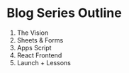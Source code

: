 # Blog Series Outline

1. The Vision
2. Sheets & Forms
3. Apps Script
4. React Frontend
5. Launch + Lessons